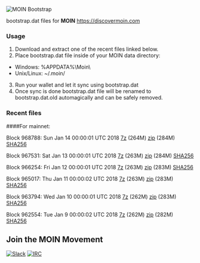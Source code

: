 ![MOIN Bootstrap](https://i.imgur.com/KjM1jMp.jpg)

bootstrap.dat files for **MOIN** https://discovermoin.com

### Usage

1. Download and extract one of the recent files linked below.
2. Place bootstrap.dat file inside of your MOIN data directory:
 - Windows: %APPDATA%\Moin\
 - Unix/Linux: ~/.moin/
3. Run your wallet and let it sync using bootstrap.dat
4. Once sync is done bootstrap.dat file will be renamed to bootstrap.dat.old automagically and can be safely removed.


### Recent files

####For mainnet:

Block 968788: Sun Jan 14 00:00:01 UTC 2018 [7z](https://transfer.sh/TizAm/bootstrap.dat.20180114.7z) (264M) [zip](https://transfer.sh/QYq9i/bootstrap.dat.20180114.zip) (284M) [SHA256](https://transfer.sh/7CrB9/sha256.txt)

Block 967531: Sat Jan 13 00:00:01 UTC 2018 [7z](https://transfer.sh/dW9SK/bootstrap.dat.20180113.7z) (263M) [zip](https://transfer.sh/Dgd5n/bootstrap.dat.20180113.zip) (284M) [SHA256](https://transfer.sh/XZerI/sha256.txt)

Block 966254: Fri Jan 12 00:00:01 UTC 2018 [7z](https://transfer.sh/TaqB1/bootstrap.dat.20180112.7z) (263M) [zip](https://transfer.sh/B89ZQ/bootstrap.dat.20180112.zip) (283M) [SHA256](https://transfer.sh/mPaHZ/sha256.txt)

Block 965017: Thu Jan 11 00:00:02 UTC 2018 [7z](https://transfer.sh/12aHCB/bootstrap.dat.20180111.7z) (263M) [zip](https://transfer.sh/XwmyT/bootstrap.dat.20180111.zip) (283M) [SHA256](https://transfer.sh/iPbmO/sha256.txt)

Block 963794: Wed Jan 10 00:00:01 UTC 2018 [7z](https://transfer.sh/OxQPJ/bootstrap.dat.20180110.7z) (262M) [zip](https://transfer.sh/ctNva/bootstrap.dat.20180110.zip) (283M) [SHA256](https://transfer.sh/WFF4F/sha256.txt)

Block 962554: Tue Jan  9 00:00:02 UTC 2018 [7z](https://transfer.sh/CjlQJ/bootstrap.dat.20180109.7z) (262M) [zip](https://transfer.sh/3DJvA/bootstrap.dat.20180109.zip) (282M) [SHA256](https://transfer.sh/NW9fA/sha256.txt)

## Join the MOIN Movement

[![Slack](https://i.imgur.com/Xy0IEJN.png)](https://discovermoin.herokuapp.com)
[![IRC](http://i.imgur.com/amUnKGQ.png)](https://kiwiirc.com/client/irc.freenode.net/#moin-crypto)
